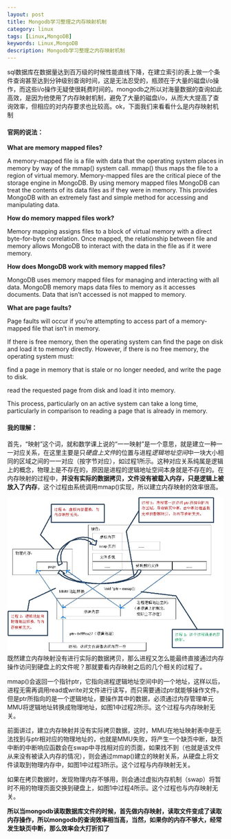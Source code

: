 ```yaml
---
layout: post
title: Mongodb学习整理之内存映射机制
category: linux
tags: [Linux,MongoDB]
keywords: Linux,MongoDB
description: Mongodb学习整理之内存映射机制
---
```


sql数据库在数据量达到百万级的时候性能直线下降，在建立索引的表上做一个条件查询甚至达到分钟级别查询时间，这是无法忍受的，瓶颈在于大量的磁盘i/o操作，而这些i/o操作无疑使很耗费时间的。mongodb之所以对海量数据的查询如此高效，是因为他使用了内存映射机制，避免了大量的磁盘i/o，从而大大提高了查询效率，但相应的对内存要求也比较高。ok，下面我们来看看什么是内存映射机制  

#### 官网的说法：  
**What are memory mapped files?**  

A memory-mapped file is a file with data that the operating system places in memory by way of the mmap() system call. mmap() thus maps the file to a region of virtual memory. Memory-mapped files are the critical piece of the storage engine in MongoDB. By using memory mapped files MongoDB can treat the contents of its data files as if they were in memory. This provides MongoDB with an extremely fast and simple method for accessing and manipulating data.   
 

**How do memory mapped files work?**

Memory mapping assigns files to a block of virtual memory with a direct byte-for-byte correlation. Once mapped, the relationship between file and memory allows MongoDB to interact with the data in the file as if it were memory.  


**How does MongoDB work with memory mapped files?**  

MongoDB uses memory mapped files for managing and interacting with all data. MongoDB memory maps data files to memory as it accesses documents. Data that isn’t accessed is not mapped to memory.  


**What are page faults?**  

Page faults will occur if you’re attempting to access part of a memory-mapped file that isn’t in memory.  


If there is free memory, then the operating system can find the page on disk and load it to memory directly. However, if there is no free memory, the operating system must:  


find a page in memory that is stale or no longer needed, and write the page to disk.  

read the requested page from disk and load it into memory.  

This process, particularly on an active system can take a long time, particularly in comparison to reading a page that is already in memory.  


#### 我的理解：  
首先，“映射”这个词，就和数学课上说的“一一映射”是一个意思，就是建立一种一一对应关系，在这里主要是只*硬盘上文件*的位置与进程*逻辑地址空间*中一块大小相同的区域之间的一一对应（按字节对应），如过程1所示。这种对应关系纯属是逻辑上的概念，物理上是不存在的，原因是进程的逻辑地址空间本身就是不存在的。在内存映射的过程中，**并没有实际的数据拷贝，文件没有被载入内存，只是逻辑上被放入了内存**，这个过程由系统调用mmap()实现，所以建立内存映射的效率很高。  

![hello](/assets/themes/images/yxh.gif)  
既然建立内存映射没有进行实际的数据拷贝，那么进程又怎么能最终直接通过内存操作访问到硬盘上的文件呢？那就要看内存映射之后的几个相关的过程了。  

 
mmap()会返回一个指针ptr，它指向进程逻辑地址空间中的一个地址，这样以后，进程无需再调用read或write对文件进行读写，而只需要通过ptr就能够操作文件。但是ptr所指向的是一个逻辑地址，要操作其中的数据，必须通过内存管理单元MMU将逻辑地址转换成物理地址，如图1中过程2所示。这个过程与内存映射无关。  

 
前面讲过，建立内存映射并没有实际拷贝数据，这时，MMU在地址映射表中是无法找到与ptr相对应的物理地址的，也就是MMU失败，将产生一个缺页中断，缺页中断的中断响应函数会在swap中寻找相对应的页面，如果找不到（也就是该文件从来没有被读入内存的情况），则会通过mmap()建立的映射关系，从硬盘上将文件读取到物理内存中，如图1中过程3所示。这个过程与内存映射无关。  

 
如果在拷贝数据时，发现物理内存不够用，则会通过虚拟内存机制（swap）将暂时不用的物理页面交换到硬盘上，如图1中过程4所示。这个过程也与内存映射无关。  

**所以当mongodb读取数据库文件的时候，首先做内存映射，读取文件变成了读取内存操作，所以mongodb的查询效率相当高，当然，如果你的内存不够大，经常发生缺页中断，那么效率会大打折扣了**
